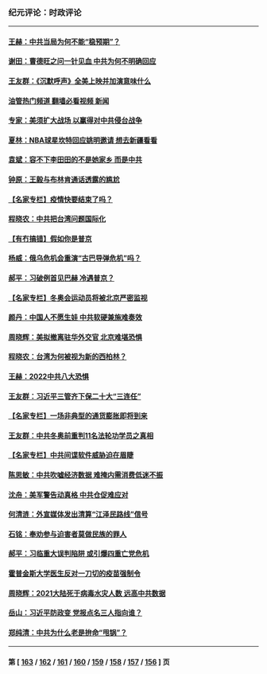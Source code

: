 ### 纪元评论：时政评论
---
#### [王赫：中共当局为何不能“稳预期”？](../../pages/nsc1025/n13535919.md?01290330) 
#### [谢田：曹德旺之问一针见血 中共为何不明确回应](../../pages/nsc1025/n13535881.md?01290330) 
#### [王友群：《沉默呼声》全美上映并加演意味什么](../../pages/nsc1025/n13534477.md?01290330) 
#### [油管热门频道 翻墙必看视频 新闻](ok?01290330)
#### [专家：美须扩大战场 以赢得对中共侵台战争](../../pages/nsc1025/n13534835.md?01290330) 
#### [夏林：NBA球星坎特回应姚明邀请 想去新疆看看](../../pages/nsc1025/n13534942.md?01290330) 
#### [袁斌：容不下李田田的不是她家乡 而是中共](../../pages/nsc1025/n13534663.md?01290330) 
#### [钟原：王毅与布林肯通话透露的尴尬](../../pages/nsc1025/n13534463.md?01290330) 
#### [【名家专栏】疫情快要结束了吗？](../../pages/nsc1025/n13533767.md?01290330) 
#### [程晓农：中共把台湾问题国际化](../../pages/nsc1025/n13534136.md?01290330) 
#### [【有冇搞错】假如你是普京](../../pages/nsc1025/n13532025.md?01290330) 
#### [杨威：俄乌危机会重演“古巴导弹危机”吗？](../../pages/nsc1025/n13531915.md?01290330) 
#### [郝平：习破例首见巴赫 冷遇普京？](../../pages/nsc1025/n13532013.md?01290330) 
#### [【名家专栏】冬奥会运动员将被北京严密监视](../../pages/nsc1025/n13530845.md?01290330) 
#### [颜丹：中国人不愿生娃 中共软硬兼施难奏效](../../pages/nsc1025/n13531251.md?01290330) 
#### [周晓辉：美拟撤离驻华外交官 北京难堪恐惧](../../pages/nsc1025/n13531021.md?01290330) 
#### [程晓农：台湾为何被视为新的西柏林？](../../pages/nsc1025/n13529520.md?01290330) 
#### [王赫：2022中共八大恐惧](../../pages/nsc1025/n13529411.md?01290330) 
#### [王友群：习近平三管齐下保二十大“三连任”](../../pages/nsc1025/n13529377.md?01290330) 
#### [【名家专栏】一场非典型的通货膨胀即将到来](../../pages/nsc1025/n13528442.md?01290330) 
#### [王友群：中共冬奥前重判11名法轮功学员之真相](../../pages/nsc1025/n13527091.md?01290330) 
#### [【名家专栏】中共间谍软件威胁迫在眉睫](../../pages/nsc1025/n13528445.md?01290330) 
#### [陈思敏：中共吹嘘经济数据 难掩内需消费低迷不振](../../pages/nsc1025/n13527852.md?01290330) 
#### [沈舟：美军警告动真格 中共仓促难应对](../../pages/nsc1025/n13527030.md?01290330) 
#### [何清涟：外宣媒体发出清算“江泽民路线”信号](../../pages/nsc1025/n13527023.md?01290330) 
#### [石铭：奉劝参与迫害者莫做民族的罪人](../../pages/nsc1025/n13527193.md?01290330) 
#### [郝平：习临重大误判陷阱 或引爆四重亡党危机](../../pages/nsc1025/n13526988.md?01290330) 
#### [霍普金斯大学医生反对一刀切的疫苗强制令](../../pages/nsc1025/n13526330.md?01290330) 
#### [周晓辉：2021大陆死于病毒水灾人数 远高中共数据](../../pages/nsc1025/n13526714.md?01290330) 
#### [岳山：习近平防政变 党报点名三人指向谁？](../../pages/nsc1025/n13526464.md?01290330) 
#### [郑纯清：中共为什么老是拚命“甩锅”？](../../pages/nsc1025/n13525872.md?01290330) 

---
#### 第 [ [163](./163.md?01290330) / [162](./162.md?01290330) / [161](./161.md?01290330) / [160](./160.md?01290330) / [159](./159.md?01290330) / [158](./158.md?01290330) / [157](./157.md?01290330) / [156](./156.md?01290330) ] 页
